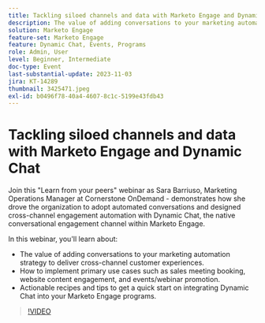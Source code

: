 ```yaml
---
title: Tackling siloed channels and data with Marketo Engage and Dynamic Chat
description: The value of adding conversations to your marketing automation strategy to deliver cross-channel customer experiences.  How to implement primary use cases such as sales meeting booking, website content engagement, and events/webinar promotion.  Actionable recipes and tips to get a quick start on integrating Dynamic Chat into your Marketo Engage programs.
solution: Marketo Engage
feature-set: Marketo Engage
feature: Dynamic Chat, Events, Programs
role: Admin, User
level: Beginner, Intermediate
doc-type: Event
last-substantial-update: 2023-11-03
jira: KT-14289
thumbnail: 3425471.jpeg
exl-id: b0496f78-40a4-4607-8c1c-5199e43fdb43
---
```

# Tackling siloed channels and data with Marketo Engage and Dynamic Chat

Join this "Learn from your peers" webinar as Sara Barriuso, Marketing Operations Manager at Cornerstone OnDemand - demonstrates how she drove the organization to adopt automated conversations and designed cross-channel engagement automation with Dynamic Chat, the native conversational engagement channel within Marketo Engage.

In this webinar, you'll learn about:

* The value of adding conversations to your marketing automation strategy to deliver cross-channel customer experiences.
* How to implement primary use cases such as sales meeting booking, website content engagement, and events/webinar promotion.
* Actionable recipes and tips to get a quick start on integrating Dynamic Chat into your Marketo Engage programs.

>[!VIDEO](https://video.tv.adobe.com/v/3425471/?learn=on)
